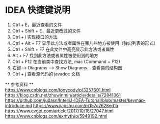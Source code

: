# IDEA 快捷键说明

1. Ctrl + E，最近查看的文件
2. Ctrl + Shift + E，最近更改过的文件
3. Ctrl + i 	实现接口的方法
4. Ctrl + Alt + F7	显示此方法或者属性在哪儿些地方被使用（弹出列表的形式）
5. Ctrl + Shift + F7 在此文件中高亮显示此方法或者属性
6. Alt + F7  找到此方法或者属性被使用到的地方
7. Ctrl + F12 在当前类中查找方法, mac (Command + F12)
8. 右键--> Diagrams --> Show Diagrams... 查看类的结构图
9. Ctrl + j     查看源代码的 javadoc 文档


** 参考资料 **  
https://www.cnblogs.com/tonycody/p/3257601.html
https://blog.csdn.net/zhuwinmin/article/details/72841061
https://github.com/judasn/IntelliJ-IDEA-Tutorial/blob/master/keymap-introduce.md
https://www.jianshu.com/p/157d7628ed1a
https://www.evget.com/article/2017/10/18/27047.html
https://www.cnblogs.com/exmyth/p/5949192.html